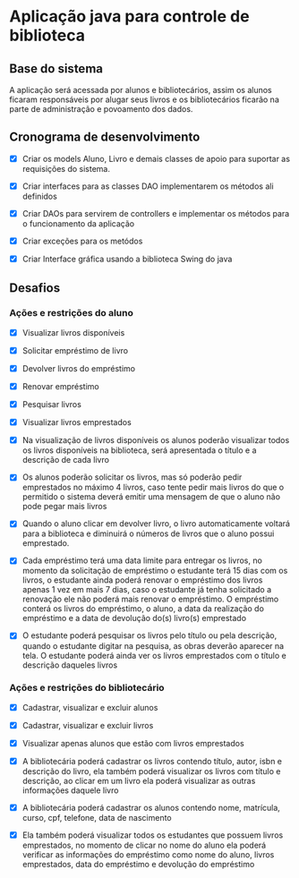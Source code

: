 # Aplicação java para controle de biblioteca

## Base do sistema

A aplicação será acessada por alunos e bibliotecários, assim os alunos ficaram responsáveis por alugar seus livros e os bibliotecários ficarão na parte de administração e povoamento dos dados.

## Cronograma de desenvolvimento

 - [x] Criar os models Aluno, Livro e demais classes de apoio para suportar as requisições do sistema.

- [x] Criar interfaces para as classes DAO implementarem os métodos ali definidos

- [x] Criar DAOs para servirem de controllers e implementar os métodos para o funcionamento da aplicação

- [x] Criar exceções para os metódos

- [x] Criar Interface gráfica usando a biblioteca Swing do java

## Desafios 

### Ações e restrições do aluno

- [x] Visualizar livros disponíveis

- [x] Solicitar empréstimo de livro

- [x] Devolver livros do empréstimo

- [x] Renovar empréstimo

- [x] Pesquisar livros

- [x] Visualizar livros emprestados

- [x] Na visualização de livros disponíveis os alunos poderão visualizar todos os
livros disponíveis na biblioteca, será apresentada o título e a descrição de
cada livro

- [x] Os alunos poderão solicitar os livros, mas só poderão pedir emprestados
no máximo 4 livros, caso tente pedir mais livros do que o permitido o sistema deverá emitir uma mensagem de que o aluno não pode pegar
mais livros

- [x] Quando o aluno clicar em devolver livro, o livro automaticamente voltará
para a biblioteca e diminuirá o números de livros que o aluno possui
emprestado.

- [x] Cada empréstimo terá uma data limite para entregar os livros, no momento
da solicitação de empréstimo o estudante terá 15 dias com os livros, o
estudante ainda poderá renovar o empréstimo dos livros apenas 1 vez em
mais 7 dias, caso o estudante já tenha solicitado a renovação ele não
poderá mais renovar o empréstimo. O empréstimo conterá os livros do
empréstimo, o aluno, a data da realização do empréstimo e a data de
devolução do(s) livro(s) emprestado

- [x] O estudante poderá pesquisar os livros pelo título ou pela descrição,
quando o estudante digitar na pesquisa, as obras deverão aparecer na
tela. O estudante poderá ainda ver os livros emprestados com o título e
descrição daqueles livros


### Ações e restrições do bibliotecário

- [x] Cadastrar, visualizar e excluir alunos

- [x] Cadastrar, visualizar e excluir livros

- [x] Visualizar apenas alunos que estão com livros emprestados

- [x] A bibliotecária poderá cadastrar os livros contendo título, autor, isbn e
descrição do livro, ela também poderá visualizar os livros com título e
descrição, ao clicar em um livro ela poderá visualizar as outras
informações daquele livro

- [x] A bibliotecária poderá cadastrar os alunos contendo nome, matrícula,
curso, cpf, telefone, data de nascimento

- [x] Ela também poderá visualizar todos os estudantes que possuem livros
emprestados, no momento de clicar no nome do aluno ela poderá verificar
as informações do empréstimo como nome do aluno, livros emprestados,
data do empréstimo e devolução do empréstimo
